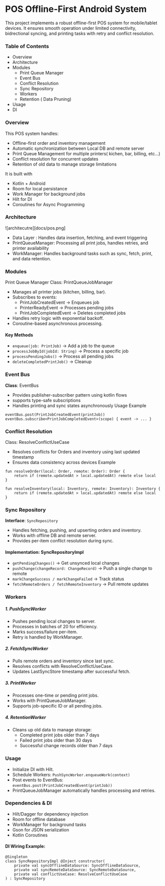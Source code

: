 # POS Offline-First Android System

This project implements a robust offline-first POS system for mobile/tablet devices. It ensures smooth operation under limited connectivity, bidrectional syncing, and printing tasks with retry and conflict resolution.

### Table of Contents
* Overview
* Architecture
* Modules
  * Print Queue Manager
  * Event Bus
  * Conflict Resolution
  * Sync Repository
  * Workers
  * Retention ( Data Pruning)
* Usage
* DI

### Overview
This POS system handles:
* Offline-first order and inventory management
* Automatic synchronization between Local DB and remote server
* Print Queue Management for multiple printers( kichen, bar, billing, etc...)
* Conflict resolution for concurrent updates
* Retention of old data to manage storage limitations

It is built with
* Kotlin + Android
* Room for local persistance
* Work Manager for background jobs
* Hilt for DI
* Coroutines for Async Programming

### Architecture
![architecutre][docs/pos.png]
* Data Layer : Handles data insertion, fetching, and event triggering
* PrintQueueManager: Processing all print jobs, handles retries, and printer availability
* WorkManager: Handles background tasks such as sync, fetch, print, and data retention.

### Modules
Print Queue Manager
Class: PrintQueueJobManager
* Manages all printer jobs (kitchen, billing, bar).
* Subscribes to events:
  * PrintJobCreatedEvent → Enqueues job
  * PrinterReadyEvent → Processes pending jobs
  * PrintJobCompletedEvent → Deletes completed jobs
* Handles retry logic with exponential backoff.
* Coroutine-based asynchronous processing.
  
#### Key Methods
* ```enqueue(job: PrintJob)``` -> Add a job to the queue
* ```processJobById(jobId: String)``` -> Process a specific job
* ```processPendingJobs()``` -> Process all pending jobs
* ```deleteCompletedPrintJob()``` -> Cleanup

### Event Bus
**Class**: EventBus
* Provides publisher-subscriber pattern using kotlin flows
* supports type-safe subscriptions
* Handles printing and sync states asynchronously
Usage Example
```
eventBus.post(PrintJobCreatedEvent(printJob))
eventBus.subscribe<PrintJobCompletedEvent>(scope) { event -> ... }

```

### Conflict Resolution
Class: ResolveConflictUseCase
* Resolves conflicts for Orders and inventory using last updated timestamp
* Ensures data consistency across devices
Example
```
fun resolveOrder(local: Order, remote: Order): Order {
    return if (remote.updatedAt > local.updatedAt) remote else local
}

fun resolveInventory(local: Inventory, remote: Inventory): Inventory {
    return if (remote.updatedAt > local.updatedAt) remote else local
}
```

### Sync Repository
**Interface**: ```SyncRepository```
* Handles fetching, pushing, and upserting orders and inventory.
* Works with offline DB and remote server.
* Provides per-item conflict resolution during sync.

#### Implementation: SyncRepositoryImpl
* ```getPendingChanges()``` -> Get unsynced local changes
* ```pushChange(changeRecord: ChangeRecord)``` -> Push a single change to remote
* ```markChangeSuccess / markChangeFailed``` -> Track status
* ```fetchRemoteOrders / fetchRemoteInventory``` -> Pull remote updates

### Workers
##### 1. PushSyncWorker
* Pushes pending local changes to server.
* Processes in batches of 20 for efficiency.
* Marks success/failure per-item.
* Retry is handled by WorkManager.

##### 2. FetchSyncWorker
* Pulls remote orders and inventory since last sync.
* Resolves conflicts with ResolveConflictUseCase.
* Updates LastSyncStore timestamp after successful fetch.

##### 3. PrintWorker
* Processes one-time or pending print jobs.
* Works with PrintQueueJobManager.
* Supports job-specific ID or all pending jobs.

##### 4. RetentionWorker
* Cleans up old data to manage storage:
  * Completed print jobs older than 7 days
  * Failed print jobs older than 30 days
  * Successful change records older than 7 days

### Usage
* Initialize DI with Hilt.
* Schedule Workers:
```PushSyncWorker.enqueueWork(context)```
* Post events to EventBus:
```eventBus.post(PrintJobCreatedEvent(printJob))```
* PrintQueueJobManager automatically handles processing and retries.

### Dependencies & DI
* Hilt/Dagger for dependency injection
* Room for offline database
* WorkManager for background tasks
* Gson for JSON serialization
* Kotlin Coroutines

#### DI Wiring Example:
```
@Singleton
class SyncRepositoryImpl @Inject constructor(
    private val syncOfflineDataSource: SyncOfflineDataSource,
    private val syncRemoteDataSource: SyncRemoteDataSource,
    private val conflictUseCase: ResolveConflictUseCase
) : SyncRepository
```
